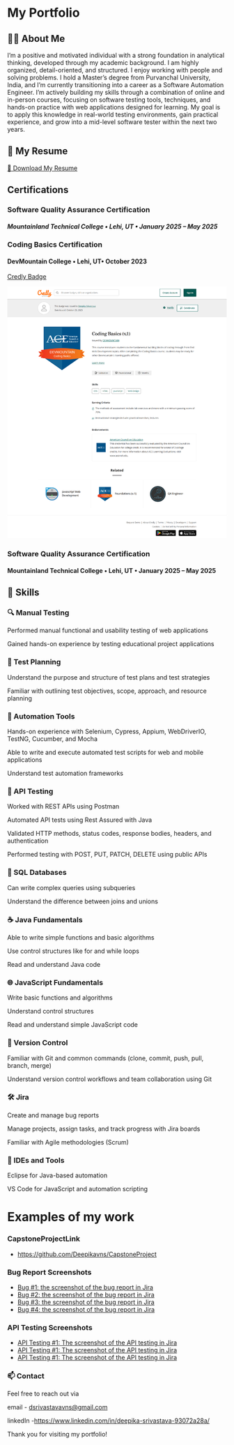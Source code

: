 #  My Portfolio

## 🙋‍♀️ About Me
I’m a positive and motivated individual with a strong foundation in analytical thinking, developed through my academic background. I am highly organized, detail-oriented, and structured. I enjoy working with people and solving problems.
I hold a Master’s degree from Purvanchal University, India, and I’m currently transitioning into a career as a Software Automation Engineer. I’m actively building my skills through a combination of online and in-person courses, focusing on software testing tools, techniques, and hands-on practice with web applications designed for learning.
My goal is to apply this knowledge in real-world testing environments, gain practical experience, and grow into a mid-level software tester within the next two years.

## 📄 My Resume

[📄 Download My Resume](./Resume-qa.pdf.pdf)


## Certifications

### Software Quality Assurance Certification

##### Mountainland Technical College • Lehi, UT • January 2025 – May 2025

### Coding Basics Certification

#### DevMountain College • Lehi, UT• October 2023

[Credly Badge](https://www.credly.com/badges/80e69b37-75da-4a09-a23b-2b7efdf6b1ed/linked_in_profile)

![Coding Basics](images/Coding-Basics.png)



### Software Quality Assurance Certification

#### Mountainland Technical College • Lehi, UT • January 2025 – May 2025


## 🧠 Skills

### 🔍 Manual Testing
Performed manual functional and usability testing of web applications

Gained hands-on experience by testing educational project applications


### 📝 Test Planning
Understand the purpose and structure of test plans and test strategies

Familiar with outlining test objectives, scope, approach, and resource planning


### 🤖 Automation Tools
Hands-on experience with Selenium, Cypress, Appium, WebDriverIO, TestNG, Cucumber, and Mocha

Able to write and execute automated test scripts for web and mobile applications

Understand test automation frameworks


### 🔗 API Testing
Worked with REST APIs using Postman

Automated API tests using Rest Assured with Java

Validated HTTP methods, status codes, response bodies, headers, and authentication

Performed testing with POST, PUT, PATCH, DELETE using public APIs


### 🧮 SQL Databases
Can write complex queries using subqueries

Understand the difference between joins and unions


### ☕ Java Fundamentals
Able to write simple functions and basic algorithms

Use control structures like for and while loops

Read and understand Java code


### 🌐 JavaScript Fundamentals
Write basic functions and algorithms

Understand control structures

Read and understand simple JavaScript code


### 🌿 Version Control
Familiar with Git and common commands (clone, commit, push, pull, branch, merge)

Understand version control workflows and team collaboration using Git


### 🛠 Jira
Create and manage bug reports

Manage projects, assign tasks, and track progress with Jira boards

Familiar with Agile methodologies (Scrum)


### 🧰 IDEs and Tools
Eclipse for Java-based automation

VS Code for JavaScript and automation scripting



# Examples of my work

### CapstoneProjectLink 
  
   - https://github.com/Deepikavns/CapstoneProject

### Bug Report Screenshots


- [Bug #1: the screenshot of the bug report in Jira](images/screencapture-mtechqa-atlassian-net-browse-MTQA-2358-2025-04-30-18_46_06.png)
- [Bug #2: the screenshot of the bug report in Jira](images/screencapture-mtechqa-atlassian-net-browse-MTQA-2379-2025-04-30-18_41_56.png)
- [Bug #3: the screenshot of the bug report in Jira](images/screencapture-mtechqa-atlassian-net-browse-MTQA-2417-2025-04-30-18_44_34.png)
- [Bug #4: the screenshot of the bug report in Jira](images/screencapture-mtechqa-atlassian-net-browse-MTQA-2632-2025-04-30-18_51_20.png)


### API Testing Screenshots

- [API Testing #1: The screenshot of the API testing in Jira](images/screencapture-mtechqa-atlassian-net-jira-core-projects-MTQA-board-2025-04-30-19_01_54.png)
- [API Testing #1: The screenshot of the API testing in Jira](images/screencapture-mtechqa-atlassian-net-jira-core-projects-MTQA-board-2025-04-30-19_04_34.png)
- [API Testing #1: The screenshot of the API testing in Jira](images/screencapture-mtechqa-atlassian-net-jira-core-projects-MTQA-board-2025-04-30-19_09_57.png)

### 📫 Contact
Feel free to reach out via 

email - dsrivastavavns@gmail.com

linkedIn -https://www.linkedin.com/in/deepika-srivastava-93072a28a/ 

Thank you for visiting my portfolio!

